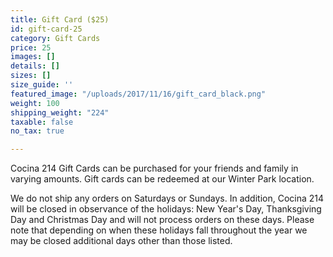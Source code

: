 ```yaml
---
title: Gift Card ($25)
id: gift-card-25
category: Gift Cards
price: 25
images: []
details: []
sizes: []
size_guide: ''
featured_image: "/uploads/2017/11/16/gift_card_black.png"
weight: 100
shipping_weight: "224"
taxable: false
no_tax: true

---
```

Cocina 214 Gift Cards can be purchased for your friends and family in varying amounts. Gift cards can be redeemed at our Winter Park location.

We do not ship any orders on Saturdays or Sundays. In addition, Cocina 214 will be closed in observance of the holidays: New Year's Day,  Thanksgiving Day and Christmas Day and will not process orders on these days. Please note that depending on when these holidays fall throughout the year we may be closed additional days other than those listed.